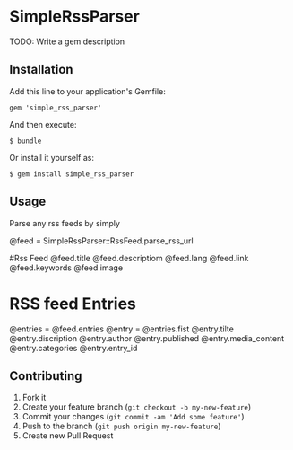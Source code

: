 # SimpleRssParser

TODO: Write a gem description

## Installation

Add this line to your application's Gemfile:

    gem 'simple_rss_parser'

And then execute:

    $ bundle

Or install it yourself as:

    $ gem install simple_rss_parser

## Usage

Parse any rss feeds by simply

@feed = SimpleRssParser::RssFeed.parse_rss_url

#Rss Feed
@feed.title
@feed.descriptiom
@feed.lang
@feed.link
@feed.keywords
@feed.image

# RSS feed Entries
@entries = @feed.entries
@entry = @entries.fist
@entry.tilte
@entry.discription
@entry.author
@entry.published
@entry.media_content
@entry.categories
@entry.entry_id

## Contributing

1. Fork it
2. Create your feature branch (`git checkout -b my-new-feature`)
3. Commit your changes (`git commit -am 'Add some feature'`)
4. Push to the branch (`git push origin my-new-feature`)
5. Create new Pull Request
